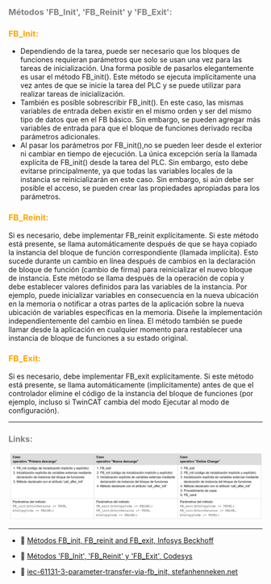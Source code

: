 ### <span style="color:grey">Métodos 'FB_Init', 'FB_Reinit' y 'FB_Exit':</span>

### <span style="color:orange">FB_Init:</span>
- Dependiendo de la tarea, puede ser necesario que los bloques de funciones requieran parámetros que solo se usan una vez para las tareas de inicialización. Una forma posible de pasarlos elegantemente es usar el método FB_init().
Este método se ejecuta implícitamente una vez antes de que se inicie la tarea del PLC y se puede utilizar para realizar tareas de inicialización.
- También es posible sobrescribir FB_init(). En este caso, las mismas variables de entrada deben existir en el mismo orden y ser del mismo tipo de datos que en el FB básico. Sin embargo, se pueden agregar más variables de entrada para que el bloque de funciones derivado reciba parámetros adicionales.
- Al pasar los parámetros por FB_init(),no se pueden leer desde el exterior ni cambiar en tiempo de ejecución. La única excepción sería la llamada explícita de FB_init() desde la tarea del PLC. Sin embargo, esto debe evitarse principalmente, ya que todas las variables locales de la instancia se reinicializarán en este caso.
Sin embargo, si aún debe ser posible el acceso, se pueden crear las propiedades apropiadas para los parámetros.

### <span style="color:orange">FB_Reinit:</span>
Si es necesario, debe implementar FB_reinit explícitamente. Si este método está presente, se llama automáticamente después de que se haya copiado la instancia del bloque de función correspondiente (llamada implícita). Esto sucede durante un cambio en línea después de cambios en la declaración de bloque de función (cambio de firma) para reinicializar el nuevo bloque de instancia.
Este método se llama después de la operación de copia y debe establecer valores definidos para las variables de la instancia. Por ejemplo, puede inicializar variables en consecuencia en la nueva ubicación en la memoria o notificar a otras partes de la aplicación sobre la nueva ubicación de variables específicas en la memoria. Diseñe la implementación independientemente del cambio en línea. El método también se puede llamar desde la aplicación en cualquier momento para restablecer una instancia de bloque de funciones a su estado original.
### <span style="color:orange">FB_Exit:</span>
Si es necesario, debe implementar FB_exit explícitamente. Si este método está presente, se llama automáticamente (implícitamente) antes de que el controlador elimine el código de la instancia del bloque de funciones (por ejemplo, incluso si TwinCAT cambia del modo Ejecutar al modo de configuración).
***
### <span style="color:grey">Links:</span>

![constructor_destuctor](../imagenes/constructor&destructor.png)
***
- 🔗 [Métodos FB_init, FB_reinit and FB_exit, Infosys Beckhoff](https://infosys.beckhoff.com/content/1033/tc3_plc_intro/5044757003.html?id=6463352332511266504)

- 🔗 [Métodos 'FB_Init', 'FB_Reinit' y 'FB_Exit', Codesys](https://help.codesys.com/api-content/2/codesys/3.5.12.0/en/_cds_method_fb_init_fb_reinit/)

- 🔗 [iec-61131-3-parameter-transfer-via-fb_init, stefanhenneken.net](https://stefanhenneken.net/2019/07/26/iec-61131-3-parameter-transfer-via-fb_init/)